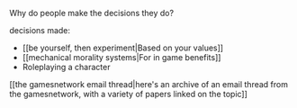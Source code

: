 Why do people make the decisions they do?

decisions made:
  - [[be yourself, then experiment|Based on your values]]
  - [[mechanical morality systems|For in game benefits]]
  - Roleplaying a character

[[the gamesnetwork email thread|here's an archive of an email thread from the gamesnetwork, with a variety of papers linked on the topic]]
